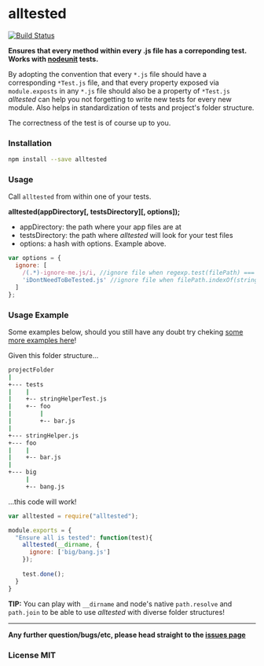 alltested
=========

[![Build Status](https://travis-ci.org/gammasoft/alltested.png?branch=master)](https://travis-ci.org/gammasoft/alltested)

**Ensures that every method within every .js file has a correponding test. Works with [nodeunit](https://github.com/caolan/nodeunit) tests.**

By adopting the convention that every `*.js` file should have a corresponding `*Test.js` file, 
and that every property exposed via `module.exposts` in any `*.js` file should also be a property of
`*Test.js` *alltested* can help you not forgetting to write new tests for every new module. 
Also helps in standardization of tests and project's folder structure.

The correctness of the test is of course up to you.

### Installation

```bash
npm install --save alltested
```

### Usage

Call `alltested` from within one of your tests.

**alltested(appDirectory[, testsDirectory][, options]);**

- appDirectory: the path where your app files are at
- testsDirectory: the path where *alltested* will look for your test files
- options: a hash with options. Example above.

```javascript
var options = {
  ignore: [ 
    /(.*)-ignore-me.js/i, //ignore file when regexp.test(filePath) === true
    'iDontNeedToBeTested.js' //ignore file when filePath.indexOf(string) !== -1
  ] 
};
```

### Usage Example

Some examples below, should you still have any doubt try cheking [some more examples here](https://github.com/gammasoft/alltested/blob/master/tests/indexTest.js)!

Given this folder structure...

```bash
projectFolder
|
+--- tests
|    |
|    +-- stringHelperTest.js
|    +-- foo
|        |
|        +-- bar.js
|
+--- stringHelper.js
+--- foo
|    |
|    +-- bar.js
|
+--- big
     |
     +-- bang.js
```

...this code will work!

```javascript
var alltested = require("alltested");

module.exports = {
  "Ensure all is tested": function(test){
    alltested(__dirname, {
      ignore: ['big/bang.js']
    });     
    
    test.done();
  }
}

```

**TIP:** You can play with `__dirname` and node's native `path.resolve` and `path.join` to be able to use *alltested* with diverse folder structures!

-------------------------------------

**Any further question/bugs/etc, please head straight to the [issues page](https://github.com/gammasoft/alltested/issues)**

### License MIT
